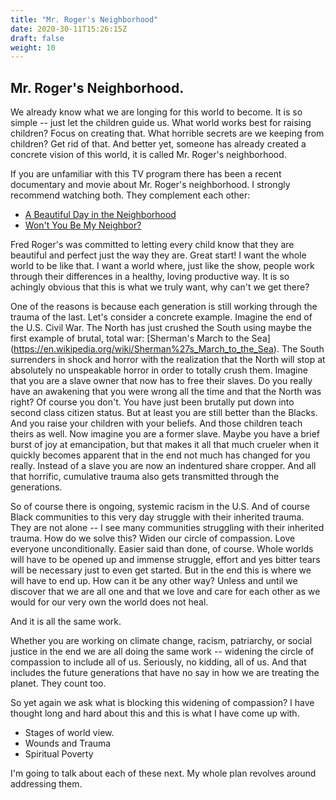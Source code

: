 ```yaml
---
title: "Mr. Roger's Neighborhood"
date: 2020-30-11T15:26:15Z
draft: false
weight: 10
---
```


## Mr. Roger's Neighborhood.

We already know what we are longing for this world to become. It is so simple -- just
let the children guide us. What world works best for raising children? Focus on creating that.
What horrible secrets are we keeping from children? Get rid of that. And better yet, someone has
already created a concrete vision of this world, it is called Mr. Roger's neighborhood.

If you are unfamiliar with this TV program there has been a recent documentary and
movie about Mr. Roger's neighborhood. I strongly recommend watching both. They complement
each other:
  * [A Beautiful Day in the Neighborhood](https://en.wikipedia.org/wiki/A_Beautiful_Day_in_the_Neighborhood)
  * [Won't You Be My Neighbor?](https://en.wikipedia.org/wiki/Won%27t_You_Be_My_Neighbor%3F_(film))

Fred Roger's was committed to letting every child know that they are beautiful and
perfect just the way they are. Great start! I want the whole world to be like that.
I want a world where, just like the show, people work through their differences in
a healthy, loving productive way. It is so achingly obvious that this is what we
truly want, why can't we get there?

One of the reasons is because each generation is still working through the trauma
of the last. Let's consider a concrete example. Imagine the end of the U.S. Civil War.
The North has just crushed the South using maybe the first example of brutal, total war:
[Sherman's March to the Sea] (https://en.wikipedia.org/wiki/Sherman%27s_March_to_the_Sea).
The South surrenders in shock and horror with the realization that the North will stop
at absolutely no unspeakable horror in order to totally crush them. Imagine that you are
a slave owner that now has to free their slaves. Do you really have an awakening that
you were wrong all the time and that the North was right? Of course you don't. You have
just been brutally put down into second class citizen status. But at least you are still better
than the Blacks. And you raise your children with your beliefs. And those children teach theirs as well.
Now imagine you are a former slave. Maybe you
have a brief burst of joy at emancipation, but that makes it all that much crueler when it quickly
becomes apparent that in the end not much has changed for you really. Instead of a slave
you are now an indentured share cropper. And all that horrific, cumulative trauma also gets transmitted through
the generations.

So of course there is ongoing, systemic racism in the U.S. And of course Black communities
to this very day struggle with their inherited trauma. They are not alone -- I see many communities struggling
with their inherited trauma. How do we solve this? Widen our
circle of compassion. Love everyone unconditionally. Easier said than done, of course. Whole worlds will have to be opened up and immense struggle, effort and yes bitter tears will be necessary just to even get started. But
in the end this is where we will have to end up. How can it be any other way? Unless and until
we discover that we are all one and that we love and care for each other as we would for our
very own the world does not heal.

And it is all the same work.

Whether you are working on climate change, racism, patriarchy, or social justice in the end
we are all doing the same work -- widening the circle of compassion to include all of us.
Seriously, no kidding, all of us. And that includes the future generations that have no say in
how we are treating the planet. They count too.

So yet again we ask what is blocking this widening of compassion? I have thought long and hard
about this and this is what I have come up with.

* Stages of world view.
* Wounds and Trauma
* Spiritual Poverty

I'm going to talk about each of these next. My whole plan revolves around addressing them.
